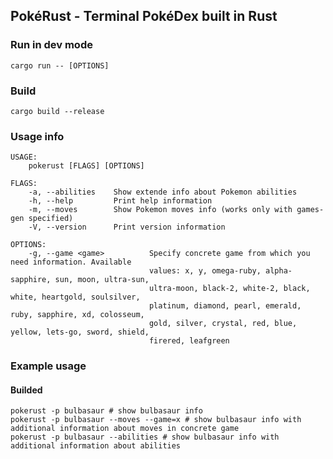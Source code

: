 ## PokéRust - Terminal PokéDex built in Rust

### Run in dev mode
``cargo run -- [OPTIONS]``

### Build
``cargo build --release``

### Usage info
```shell
USAGE:
    pokerust [FLAGS] [OPTIONS]

FLAGS:
    -a, --abilities    Show extende info about Pokemon abilities
    -h, --help         Print help information
    -m, --moves        Show Pokemon moves info (works only with games-gen specified)
    -V, --version      Print version information

OPTIONS:
    -g, --game <game>          Specify concrete game from which you need information. Available
                               values: x, y, omega-ruby, alpha-sapphire, sun, moon, ultra-sun,
                               ultra-moon, black-2, white-2, black, white, heartgold, soulsilver,
                               platinum, diamond, pearl, emerald, ruby, sapphire, xd, colosseum,
                               gold, silver, crystal, red, blue, yellow, lets-go, sword, shield,
                               firered, leafgreen
```

### Example usage

#### Builded
```shell
pokerust -p bulbasaur # show bulbasaur info
pokerust -p bulbasaur --moves --game=x # show bulbasaur info with additional information about moves in concrete game
pokerust -p bulbasaur --abilities # show bulbasaur info with additional information about abilities
```